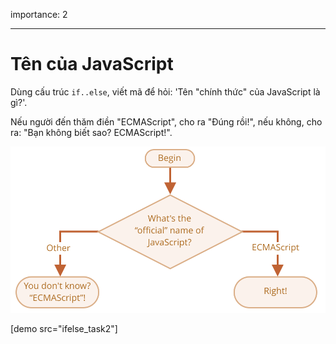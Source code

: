 importance: 2

---

# Tên của JavaScript

Dùng cấu trúc `if..else`, viết mã để hỏi: 'Tên "chính thức" của JavaScript là gì?'.

Nếu người đến thăm điền "ECMAScript", cho ra "Đúng rồi!", nếu không, cho ra: "Bạn không biết sao? ECMAScript!".

![](ifelse_task2.svg)

[demo src="ifelse_task2"]
